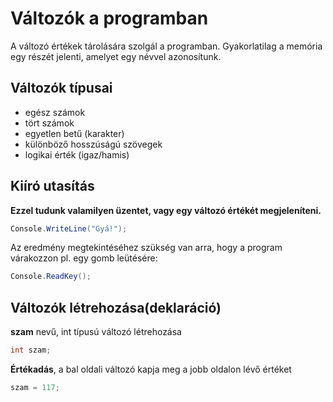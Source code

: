 ﻿# Változók a programban

A változó értékek tárolására szolgál a programban.
Gyakorlatilag a memória egy részét jelenti, amelyet
egy névvel azonosítunk.

## Változók típusai

- egész számok
- tört számok
- egyetlen betű (karakter)
- különböző hosszúságú szövegek
- logikai érték (igaz/hamis)

## Kiíró utasítás

**Ezzel tudunk valamilyen üzentet, vagy egy változó értékét megjeleníteni.**

```C#
Console.WriteLine("Gyá!");
```

Az eredmény megtekintéséhez szükség van arra, hogy a program várakozzon pl. egy gomb leütésére:
```c#
Console.ReadKey();
```
## Változók létrehozása(deklaráció)

**szam** nevű, int típusú változó létrehozása
```C#
int szam;
```

**Értékadás**, a bal oldali változó kapja meg a jobb
oldalon lévő értéket

```C#
szam = 117;
```
